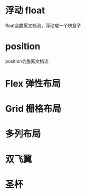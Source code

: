 # 浮动 float
float会脱离文档流，浮动成一个块盒子


# position
position会脱离文档流

# Flex 弹性布局

# Grid 栅格布局

# 多列布局

# 双飞翼

# 圣杯
